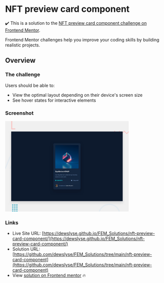 # NFT preview card component

:heavy_check_mark: This is a solution to the [NFT preview card component challenge on Frontend Mentor](https://www.frontendmentor.io/challenges/nft-preview-card-component-SbdUL_w0U).

Frontend Mentor challenges help you improve your coding skills by building realistic projects.

## Overview

### The challenge

Users should be able to:

- View the optimal layout depending on their device's screen size
- See hover states for interactive elements

### Screenshot

<img src="./design/desktop-preview.jpg" alt="screenshot" width="400"/>
  
### Links

- Live Site URL: [https://dewslyse.github.io/FEM_Solutions/nft-preview-card-component/](https://dewslyse.github.io/FEM_Solutions/nft-preview-card-component/)
- Solution URL: [https://github.com/dewslyse/FEM_Solutions/tree/main/nft-preview-card-component](https://github.com/dewslyse/FEM_Solutions/tree/main/nft-preview-card-component)
- View [solution on Frontend mentor](https://www.frontendmentor.io/solutions/nft-preview-card-component-Uscy6HeF3) :fire:

